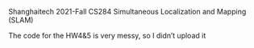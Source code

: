 Shanghaitech 2021-Fall CS284 Simultaneous Localization and Mapping (SLAM)

The code for the HW4&5 is very messy, so I didn’t upload it

